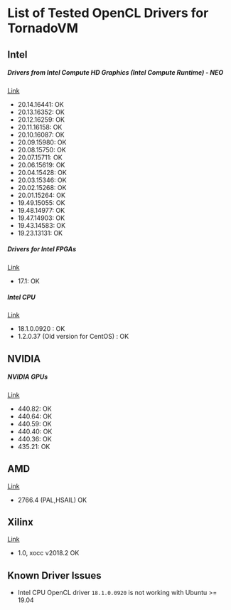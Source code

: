 # List of Tested OpenCL Drivers for TornadoVM

## Intel 

##### Drivers from Intel Compute HD Graphics (Intel Compute Runtime) - NEO

[Link](https://github.com/intel/compute-runtime/releases)

* 20.14.16441: OK
* 20.13.16352: OK
* 20.12.16259: OK
* 20.11.16158: OK
* 20.10.16087: OK
* 20.09.15980: OK
* 20.08.15750: OK
* 20.07.15711: OK
* 20.06.15619: OK
* 20.04.15428: OK
* 20.03.15346: OK
* 20.02.15268: OK
* 20.01.15264: OK
* 19.49.15055: OK
* 19.48.14977: OK
* 19.47.14903: OK
* 19.43.14583: OK
* 19.23.13131: OK

##### Drivers for Intel FPGAs

[Link](http://fpgasoftware.intel.com/17.1/?edition=lite)

* 17.1: OK

##### Intel CPU

[Link](https://software.intel.com/en-us/articles/opencl-drivers)

* 18.1.0.0920 : OK 
* 1.2.0.37  (Old version for CentOS) : OK

## NVIDIA 

##### NVIDIA GPUs

[Link](https://www.nvidia.com/Download/index.aspx?lang=en-us)

* 440.82: OK
* 440.64: OK
* 440.59: OK
* 440.40: OK
* 440.36: OK 
* 435.21: OK 

## AMD

[Link](https://www.amd.com/en/support)

* 2766.4 (PAL,HSAIL) OK

## Xilinx

[Link](https://www.xilinx.com/products/design-tools/software-zone/sdaccel.html)

* 1.0, xocc v2018.2 OK

## Known Driver Issues 

* Intel CPU OpenCL driver `18.1.0.0920` is not working with Ubuntu >= 19.04
